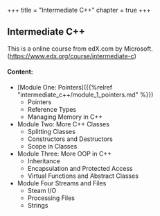 +++
title =  "Intermediate C++"
chapter = true
+++
## Intermediate C++
This is a online course from edX.com by Microsoft.
(https://www.edx.org/course/intermediate-c)
#### Content:
* [Module One: Pointers]({{%relref "intermediate_c++/module_1_pointers.md" %}})
    * Pointers
    * Reference Types
    * Managing Memory in C++
* Module Two: More C++ Classes
    * Splitting Classes
    * Constructors and Destructors
    * Scope in Classes
* Module Three: More OOP in C++
    * Inheritance
    * Encapsulation and Protected Access
    * Virtual Functions and Abstract Classes
* Module Four Streams and Files
    * Steam I/O
    * Processing Files
    * Strings

